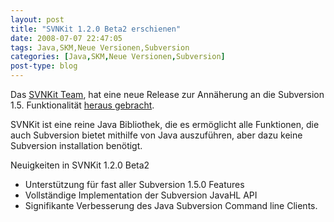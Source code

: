 ```yaml
---
layout: post
title: "SVNKit 1.2.0 Beta2 erschienen"
date: 2008-07-07 22:47:05
tags: Java,SKM,Neue Versionen,Subversion
categories: [Java,SKM,Neue Versionen,Subversion]
post-type: blog
---
```

Das [SVNKit Team](http://www.svnkit.com "SVNKit Team"), hat eine neue Release zur Annäherung an die Subversion 1.5. Funktionalität 
[heraus gebracht](http://www.nabble.com/-ANN--SVNKit-1.2.0-Beta2-is-available-to18239411.html "heraus gebracht").

SVNKit ist eine reine Java Bibliothek, die es ermöglicht alle Funktionen, die auch Subversion bietet mithilfe von Java auszuführen, aber dazu keine Subversion installation benötigt.

Neuigkeiten in SVNKit 1.2.0 Beta2
+ Unterstützung für fast aller Subversion 1.5.0 Features
+ Vollständige Implementation der Subversion JavaHL API
+ Signifikante Verbesserung des Java Subversion Command line Clients.

